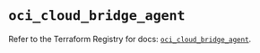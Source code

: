 # `oci_cloud_bridge_agent`

Refer to the Terraform Registry for docs: [`oci_cloud_bridge_agent`](https://registry.terraform.io/providers/oracle/oci/6.37.0/docs/resources/cloud_bridge_agent).
